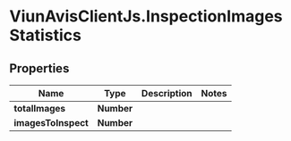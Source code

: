 # ViunAvisClientJs.InspectionImagesStatistics

## Properties

Name | Type | Description | Notes
------------ | ------------- | ------------- | -------------
**totalImages** | **Number** |  | 
**imagesToInspect** | **Number** |  | 


